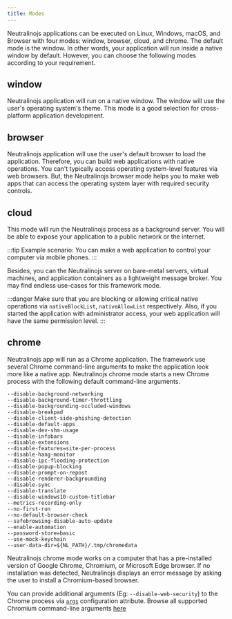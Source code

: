 ```yaml
---
title: Modes
---
```

Neutralinojs applications can be executed on Linux, Windows, macOS, and Browser with four modes: window, browser,
 cloud, and chrome. The default mode is the window. In other words, your application will run inside a native window by default.
However, you can choose the following modes according to your requirement.

## window
Neutralinojs application will run on a native window. The window will use the user's operating system's theme.
This mode is a good selection for cross-platform application development.

## browser
Neutralinojs application will use the user's default browser to load the application.
Therefore, you can build web applications with native operations. You can't typically access operating
system-level features via web browsers. But, the Neutralinojs browser mode helps you to make web apps that can
access the operating system layer with required security controls.

## cloud
This mode will run the Neutralinojs process as a background server.
You will be able to expose your application to a public network or the internet.

:::tip
Example scenario: You can make a web application to control your computer via mobile phones.
:::

Besides, you can the Neutralinojs server on bare-metal servers, virtual machines, and application containers as a
lightweight message broker. You may find endless use-cases for this framework mode.

:::danger
Make sure that you are blocking or allowing critical native operations via
`nativeBlockList`, `nativeAllowList` respectively. Also, if you started the application with administrator
access, your web application will have the same permission level.
:::

## chrome
Neutralinojs app will run as a Chrome application. The framework use several Chrome command-line arguments to
make the application look more like a native app. Neutralinojs chrome mode starts a new Chrome process with the
following default command-line arguments.

```
--disable-background-networking
--disable-background-timer-throttling
--disable-backgrounding-occluded-windows
--disable-breakpad
--disable-client-side-phishing-detection
--disable-default-apps
--disable-dev-shm-usage
--disable-infobars
--disable-extensions
--disable-features=site-per-process
--disable-hang-monitor
--disable-ipc-flooding-protection
--disable-popup-blocking
--disable-prompt-on-repost
--disable-renderer-backgrounding
--disable-sync
--disable-translate
--disable-windows10-custom-titlebar
--metrics-recording-only
--no-first-run
--no-default-browser-check
--safebrowsing-disable-auto-update
--enable-automation
--password-store=basic
--use-mock-keychain
--user-data-dir=${NL_PATH}/.tmp/chromedata
```
Neutralinojs chrome mode works on a computer that has a pre-installed version of Google Chrome, Chromium, or Microsoft Edge
browser. If no installation was detected, Neutralinojs displays an error message by asking the user to install
a Chromium-based browser.

You can provide additional arguments (Eg: `--disable-web-security`) to the Chrome process via [`args`](./neutralino.config.json#modeswindowargs-string)
 configuration attribute. Browse all supported Chromium command-line arguments [here](https://peter.sh/experiments/chromium-command-line-switches/)
